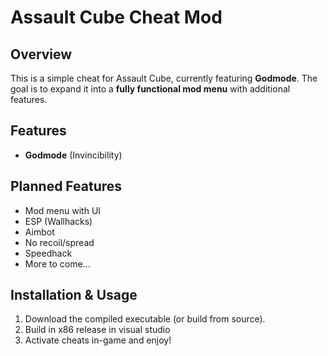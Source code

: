 # Assault Cube Cheat Mod

## Overview
This is a simple cheat for Assault Cube, currently featuring **Godmode**. The goal is to expand it into a **fully functional mod menu** with additional features.

## Features
- **Godmode** (Invincibility)

## Planned Features
- Mod menu with UI
- ESP (Wallhacks)
- Aimbot
- No recoil/spread
- Speedhack
- More to come...

## Installation & Usage
1. Download the compiled executable (or build from source).
2. Build in x86 release in visual studio
3. Activate cheats in-game and enjoy!

